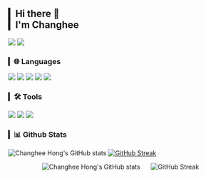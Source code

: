 ## ▎Hi there 👋 <br>▎I'm Changhee 

<a href="https://velog.io/@changh2_00/posts"><img src="https://img.shields.io/badge/Velog-11B48A?style=for-the-badge&logo=Vimeo&logoColor=white&link=https://velog.io/@changh2_00/posts"/></a>
<a href="mailto:changhi9701@gmail.com"><img src="https://img.shields.io/badge/Gmail-d14836?style=for-the-badge&logo=Gmail&logoColor=white&link=changhi9701@gmail.com"/></a>

### ▎🌐 Languages
<span><img src="https://img.shields.io/badge/Python-3776AB?style=for-the-badge&logo=Python&logoColor=white"/></span>
<span><img src="https://img.shields.io/badge/HTML-E34F26?style=for-the-badge&logo=html5&logoColor=white"/></span>
<span><img src="https://img.shields.io/badge/css-1572B6?style=for-the-badge&logo=css3&logoColor=white"/></span>
<span><img src="https://img.shields.io/badge/Javascript-ffb13b?style=for-the-badge&logo=javascript&logoColor=white"/></span>
<span><img src="https://img.shields.io/badge/React-61DAFB?style=for-the-badge&logo=React&logoColor=white"/></span>


### ▎🛠 Tools

<span><img src="https://img.shields.io/badge/Git-f05032?style=for-the-badge&logo=git&logoColor=white"/></span>
<span><img src="https://img.shields.io/badge/GitHub-181717?style=for-the-badge&logo=github&logoColor=white"/></span>
<span><img src="https://img.shields.io/badge/figma-F24E1E.svg?style=for-the-badge&logo=figma&logoColor=white"/></span>


### ▎📊 Github Stats
![Changhee Hong's GitHub stats](https://github-readme-stats-sand-six-91.vercel.app/api?username=hong-ch&show_icons=true&count_private=true&line_height=24&theme=react&hide_border=true&card_width=500)
[![GitHub Streak](https://streak-stats.demolab.com/?user=hong-ch&theme=react&hide_border=true&card_width=500&card_height=190)](https://git.io/streak-stats)

<div align="center">
  
  <img src="https://github-readme-stats-sand-six-91.vercel.app/api?username=hong-ch&show_icons=true&count_private=true&line_height=24&theme=react&hide_border=true&card_width=400" alt="Changhee Hong's GitHub stats" style="display: inline-block; margin: 0 10px;" />

  <img src="https://streak-stats.demolab.com/?user=hong-ch&theme=react&hide_border=true&card_width=400&card_height=190" alt="GitHub Streak" style="display: inline-block; margin: 0 10px;" />

</div>

